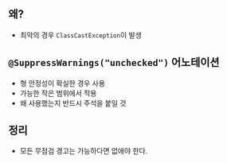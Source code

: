 ## 왜?

- 최악의 경우 `ClassCastException`이 발생

## `@SuppressWarnings("unchecked")` 어노테이션

- 형 안정성이 확실한 경우 사용
- 가능한 작은 범위에서 적용
- 왜 사용했는지 반드시 주석을 붙일 것

## 정리

- 모든 무점검 경고는 가능하다면 없애야 한다.
